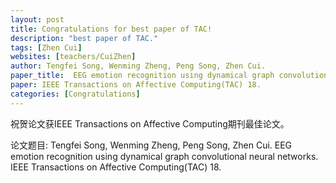 ```yaml
---
layout: post
title: Congratulations for best paper of TAC!
description: "best paper of TAC."
tags: [Zhen Cui]
websites: [teachers/CuiZhen]
author: Tengfei Song, Wenming Zheng, Peng Song, Zhen Cui.
paper_title:  EEG emotion recognition using dynamical graph convolutional neural networks.
paper: IEEE Transactions on Affective Computing(TAC) 18.
categories: [Congratulations]
---
```

祝贺论文获IEEE Transactions on Affective Computing期刊最佳论文。

论文题目: Tengfei Song, Wenming Zheng, Peng Song, Zhen Cui. EEG emotion recognition using dynamical graph convolutional neural networks. IEEE Transactions on Affective Computing(TAC) 18.

